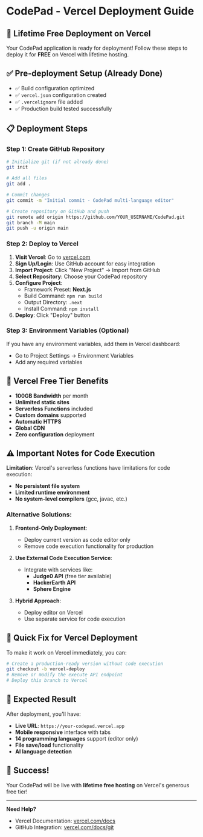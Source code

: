 # CodePad - Vercel Deployment Guide

## 🚀 Lifetime Free Deployment on Vercel

Your CodePad application is ready for deployment! Follow these steps to deploy it for **FREE** on Vercel with lifetime hosting.

## ✅ Pre-deployment Setup (Already Done)

- ✅ Build configuration optimized
- ✅ `vercel.json` configuration created
- ✅ `.vercelignore` file added
- ✅ Production build tested successfully

## 📋 Deployment Steps

### Step 1: Create GitHub Repository
```bash
# Initialize git (if not already done)
git init

# Add all files
git add .

# Commit changes
git commit -m "Initial commit - CodePad multi-language editor"

# Create repository on GitHub and push
git remote add origin https://github.com/YOUR_USERNAME/CodePad.git
git branch -M main
git push -u origin main
```

### Step 2: Deploy to Vercel

1. **Visit Vercel**: Go to [vercel.com](https://vercel.com)
2. **Sign Up/Login**: Use GitHub account for easy integration
3. **Import Project**: Click "New Project" → Import from GitHub
4. **Select Repository**: Choose your CodePad repository
5. **Configure Project**:
   - Framework Preset: **Next.js**
   - Build Command: `npm run build`
   - Output Directory: `.next`
   - Install Command: `npm install`
6. **Deploy**: Click "Deploy" button

### Step 3: Environment Variables (Optional)
If you have any environment variables, add them in Vercel dashboard:
- Go to Project Settings → Environment Variables
- Add any required variables

## 🎯 Vercel Free Tier Benefits

- **100GB Bandwidth** per month
- **Unlimited static sites**
- **Serverless Functions** included
- **Custom domains** supported
- **Automatic HTTPS**
- **Global CDN**
- **Zero configuration** deployment

## ⚠️ Important Notes for Code Execution

**Limitation**: Vercel's serverless functions have limitations for code execution:
- **No persistent file system**
- **Limited runtime environment**
- **No system-level compilers** (gcc, javac, etc.)

### Alternative Solutions:

1. **Frontend-Only Deployment**:
   - Deploy current version as code editor only
   - Remove code execution functionality for production

2. **Use External Code Execution Service**:
   - Integrate with services like:
     - **Judge0 API** (free tier available)
     - **HackerEarth API**
     - **Sphere Engine**

3. **Hybrid Approach**:
   - Deploy editor on Vercel
   - Use separate service for code execution

## 🔧 Quick Fix for Vercel Deployment

To make it work on Vercel immediately, you can:

```bash
# Create a production-ready version without code execution
git checkout -b vercel-deploy
# Remove or modify the execute API endpoint
# Deploy this branch to Vercel
```

## 📱 Expected Result

After deployment, you'll have:
- **Live URL**: `https://your-codepad.vercel.app`
- **Mobile responsive** interface with tabs
- **14 programming languages** support (editor only)
- **File save/load** functionality
- **AI language detection**

## 🎉 Success!

Your CodePad will be live with **lifetime free hosting** on Vercel's generous free tier!

---

**Need Help?** 
- Vercel Documentation: [vercel.com/docs](https://vercel.com/docs)
- GitHub Integration: [vercel.com/docs/git](https://vercel.com/docs/git)
